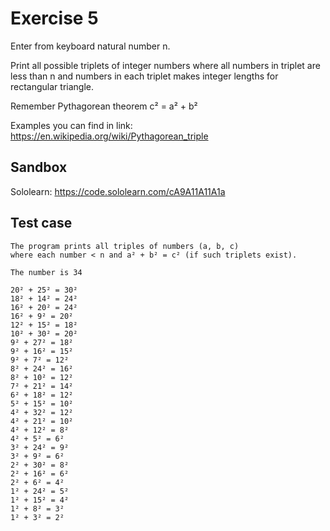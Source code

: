 # Exercise 5

Enter from keyboard natural number n. 

Print all possible triplets of integer numbers where all numbers in triplet are less than n and numbers in each triplet makes integer lengths for rectangular triangle. 

Remember Pythagorean theorem c² = a² + b²

Examples you can find in link: https://en.wikipedia.org/wiki/Pythagorean_triple

## Sandbox

Sololearn: https://code.sololearn.com/cA9A11A11A1a

## Test case

```text
The program prints all triples of numbers (a, b, c)
where each number < n and a² + b² = c² (if such triplets exist).

The number is 34

20² + 25² = 30²
18² + 14² = 24²
16² + 20² = 24²
16² + 9² = 20²
12² + 15² = 18²
10² + 30² = 20²
9² + 27² = 18²
9² + 16² = 15²
9² + 7² = 12²
8² + 24² = 16²
8² + 10² = 12²
7² + 21² = 14²
6² + 18² = 12²
5² + 15² = 10²
4² + 32² = 12²
4² + 21² = 10²
4² + 12² = 8²
4² + 5² = 6²
3² + 24² = 9²
3² + 9² = 6²
2² + 30² = 8²
2² + 16² = 6²
2² + 6² = 4²
1² + 24² = 5²
1² + 15² = 4²
1² + 8² = 3²
1² + 3² = 2²
```
